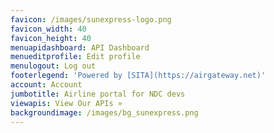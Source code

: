 ```yaml
---
favicon: /images/sunexpress-logo.png
favicon_width: 40
favicon_height: 40
menuapidashboard: API Dashboard
menueditprofile: Edit profile
menulogout: Log out
footerlegend: 'Powered by [SITA](https://airgateway.net)'
account: Account
jumbotitle: Airline portal for NDC devs
viewapis: View Our APIs »
backgroundimage: /images/bg_sunexpress.png
---
```


